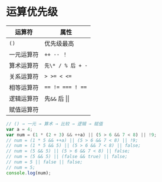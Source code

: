 # 运算优先级

| 运算符     | 属性            |
| ---------- | --------------- |
| `()`         | 优先级最高      |
| 一元运算符 | `++ -- ！`        |
| 算术运算符 | `先\* / % 后 + -` |
| 关系运算符 | `> >= < <=`       |
| 相等运算符 | `== != === ! ==`  |
| 逻辑运算符 | 先`&&` 后 &vert;&vert;  |
| 赋值运算符 |                 |

```js
// () → 一元 → 算术 → 比较 → 逻辑 → 赋值
var a = 4;
var num = (1 * (2 + 3) && ++a) || (5 > 6 && 7 < 8) || !9;
// num = (1 * 5 && ++a) || (5 > 6 && 7 < 8) || !9;
// num = (1 * 5 && 5) || (5 > 6 && 7 < 8) || false;
// num = (5 && 5) || (5 > 6 && 7 < 8) || false;
// num = (5 && 5) || (false && true) || false;
// num = 5 || false || false;
// num = 5;
console.log(num);
```
